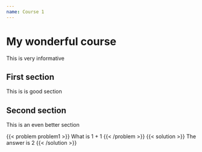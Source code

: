 ```yaml
---
name: Course 1
---
```


# My wonderful course

This is very informative

## First section

This is is good section

## Second section

This is an even better section

{{< problem problem1 >}}
What is 1 + 1
{{< /problem >}}
{{< solution >}}
The answer is 2
{{< /solution >}}
